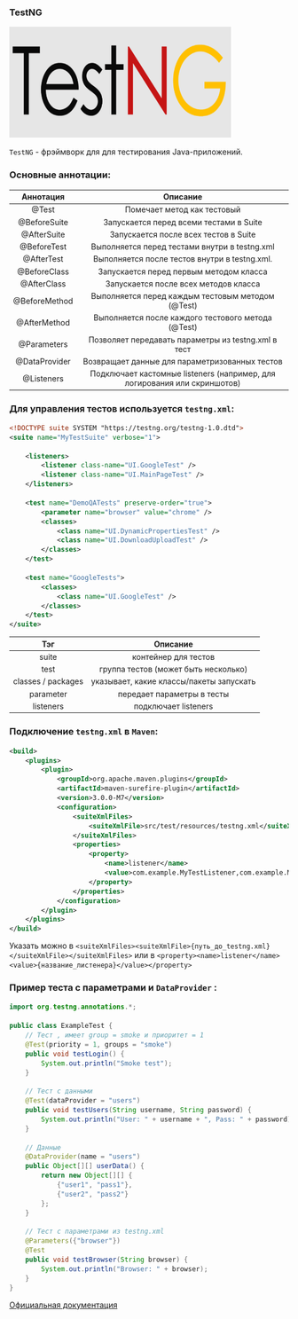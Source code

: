 ### TestNG

<img src='../images/testng_long_title.png' alt='Testng' width='400' height='200'>

`TestNG` - фрэймворк для для тестирования Java-приложений.

### Основные аннотации:

|     Аннотация      |                                 	Описание                                 |
|:------------------:|:-------------------------------------------------------------------------:|
|       @Test	       |                        Помечает метод как тестовый                        |
|    @BeforeSuite    |                 	Запускается перед всеми тестами в Suite                  |
|    @AfterSuite	    |                   Запускается после всех тестов в Suite                   |
|    @BeforeTest	    |           Выполняется перед тестами внутри <test> в testng.xml            |
|    @AfterTest	     |           Выполняется после тестов внутри <test> в testng.xml.            |
|       @BeforeClass |                 	Запускается перед первым методом класса                  |
|    @AfterClass     |                  	Запускается после всех методов класса                   |
|   @BeforeMethod    |            	Выполняется перед каждым тестовым методом (@Test)             |
|    @AfterMethod    |            	Выполняется после каждого тестового метода (@Test)            |
|    @Parameters	    |            Позволяет передавать параметры из testng.xml в тест            |
|   @DataProvider    |          	Возвращает данные для параметризованных тестов                  |
|    @Listeners	     | Подключает кастомные listeners (например, для логирования или скриншотов) |

### Для управления тестов используется `testng.xml`:

```xml
<!DOCTYPE suite SYSTEM "https://testng.org/testng-1.0.dtd">
<suite name="MyTestSuite" verbose="1">

    <listeners>
        <listener class-name="UI.GoogleTest" />
        <listener class-name="UI.MainPageTest" />
    </listeners>

    <test name="DemoQATests" preserve-order="true">
        <parameter name="browser" value="chrome" />
        <classes>
            <class name="UI.DynamicPropertiesTest" />
            <class name="UI.DownloadUploadTest" />
        </classes>
    </test>

    <test name="GoogleTests">
        <classes>
            <class name="UI.GoogleTest" />
        </classes>
    </test>
</suite>
```

|        Тэг         |                 Описание                 |
|:------------------:|:----------------------------------------:|
|       suite        |           контейнер для тестов           |
|        test        |   группа тестов (может быть несколько)   |
| classes / packages | указывает, какие классы/пакеты запускать |
|     parameter      |        передает параметры в тесты        |
|     listeners      |      подключает listeners                |


### Подключение `testng.xml` в `Maven`:

```xml
<build>
    <plugins>
        <plugin>
            <groupId>org.apache.maven.plugins</groupId>
            <artifactId>maven-surefire-plugin</artifactId>
            <version>3.0.0-M7</version>
            <configuration>
                <suiteXmlFiles>
                    <suiteXmlFile>src/test/resources/testng.xml</suiteXmlFile>
                </suiteXmlFiles>
                <properties>
                    <property>
                        <name>listener</name>
                        <value>com.example.MyTestListener,com.example.MyReportListener</value>
                    </property>
                </properties>
            </configuration>
        </plugin>
    </plugins>
</build>

```

Указать можно в 
`<suiteXmlFiles><suiteXmlFile>{путь_до_testng.xml}</suiteXmlFile></suiteXmlFiles>`
или в 
`<property><name>listener</name><value>{название_листенера}</value></property>`

### Пример теста с параметрами и `DataProvider` :

```java
import org.testng.annotations.*;

public class ExampleTest {
    // Тест , имеет group = smoke и приоритет = 1
    @Test(priority = 1, groups = "smoke")
    public void testLogin() {
        System.out.println("Smoke test");
    }

    // Тест с данными
    @Test(dataProvider = "users")
    public void testUsers(String username, String password) {
        System.out.println("User: " + username + ", Pass: " + password);
    }

    // Данные
    @DataProvider(name = "users")
    public Object[][] userData() {
        return new Object[][] {
            {"user1", "pass1"},
            {"user2", "pass2"}
        };
    }

    // Тест с параметрами из testng.xml
    @Parameters({"browser"})
    @Test
    public void testBrowser(String browser) {
        System.out.println("Browser: " + browser);
    }
}
```

[Официальная документация](https://testng.org/)